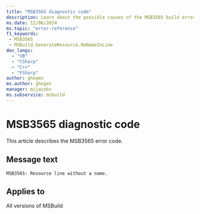 ```yaml
---
title: "MSB3565 diagnostic code"
description: Learn about the possible causes of the MSB3565 build error, and get troubleshooting tips.
ms.date: 12/06/2024
ms.topic: "error-reference"
f1_keywords:
 - MSB3565
 - MSBuild.GenerateResource.NoNameInLine
dev_langs:
  - "VB"
  - "CSharp"
  - "C++"
  - "FSharp"
author: ghogen
ms.author: ghogen
manager: mijacobs
ms.subservice: msbuild
---
```


# MSB3565 diagnostic code

<!-- :::ErrorDefinitionDescription::: -->
<!-- :::editable-content name="introDescription"::: -->
This article describes the MSB3565 error code.
<!-- :::editable-content-end::: -->

## Message text

`MSB3565: Resource line without a name.`

<!-- :::editable-content name="postOutputDescription"::: -->
<!--
{StrBegin="MSB3565: "}
-->
<!-- :::editable-content-end::: -->
<!-- :::ErrorDefinitionDescription-end::: -->

## Applies to

All versions of MSBuild
